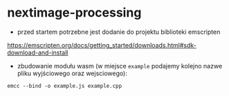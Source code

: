 # nextimage-processing

- przed startem potrzebne jest dodanie do projektu biblioteki emscripten

https://emscripten.org/docs/getting_started/downloads.html#sdk-download-and-install

- zbudowanie modułu wasm (w miejsce `example` podajemy kolejno nazwe pliku wyjściowego oraz wejsciowego):

`emcc --bind -o example.js example.cpp`